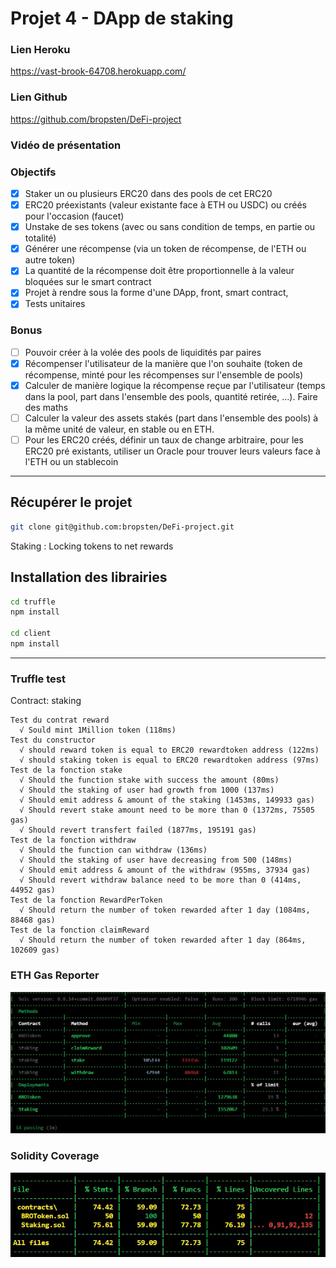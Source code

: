# Projet 4 - DApp de staking

### Lien Heroku
https://vast-brook-64708.herokuapp.com/

### Lien Github
https://github.com/bropsten/DeFi-project

### Vidéo de présentation

### Objectifs
- [x] Staker un ou plusieurs ERC20 dans des pools de cet ERC20
- [x] ERC20 préexistants (valeur existante face à ETH ou USDC) ou créés pour l'occasion (faucet)
- [x] Unstake de ses tokens (avec ou sans condition de temps, en partie ou totalité)
- [x] Générer une récompense (via un token de récompense, de l'ETH ou autre token)
- [x] La quantité de la récompense doit être proportionnelle à la valeur bloquées sur le smart contract 
- [x] Projet à rendre sous la forme d'une DApp, front, smart contract,
- [x] Tests unitaires
### Bonus
- [ ] Pouvoir créer à la volée des pools de liquidités par paires
- [x] Récompenser l'utilisateur de la manière que l'on souhaite (token de récompense, minté pour les récompenses sur l'ensemble de pools)
- [x] Calculer de manière logique la récompense reçue par l'utilisateur (temps dans la pool, part dans l'ensemble des pools, quantité retirée, ...). Faire des maths
- [ ] Calculer la valeur des assets stakés (part dans l'ensemble des pools) à la même unité de valeur, en stable ou en ETH.
- [ ] Pour les ERC20 créés, définir un taux de change arbitraire, pour les ERC20 pré existants, utiliser un Oracle pour trouver leurs valeurs face à l'ETH ou un stablecoin
___

## Récupérer le projet
```bash
git clone git@github.com:bropsten/DeFi-project.git
```

Staking : Locking tokens to net rewards

## Installation des librairies
```bash
cd truffle 
npm install

cd client
npm install
```
___

### Truffle test

Contract: staking

    Test du contrat reward
      √ Sould mint 1Million token (118ms)
    Test du constructor
      √ should reward token is equal to ERC20 rewardtoken address (122ms)
      √ should staking token is equal to ERC20 rewardtoken address (97ms)
    Test de la fonction stake
      √ Should the function stake with success the amount (80ms)
      √ Should the staking of user had growth from 1000 (137ms)
      √ Should emit address & amount of the staking (1453ms, 149933 gas)
      √ Should revert stake amount need to be more than 0 (1372ms, 75505 gas)
      √ Should revert transfert failed (1877ms, 195191 gas)
    Test de la fonction withdraw
      √ Should the function can withdraw (136ms)
      √ Should the staking of user have decreasing from 500 (148ms)
      √ Should emit address & amount of the withdraw (955ms, 37934 gas)
      √ Should revert withdraw balance need to be more than 0 (414ms, 44952 gas)
    Test de la fonction RewardPerToken
      √ Should return the number of token rewarded after 1 day (1084ms, 88468 gas)
    Test de la fonction claimReward
      √ Should return the number of token rewarded after 1 day (864ms, 102609 gas)

### ETH Gas Reporter

![ETH Gas Reporter](https://github.com/bropsten/DeFi-project/blob/main/truffle/images/ethgas2.jpg)

### Solidity Coverage 

![Solidity Coverage](https://github.com/bropsten/DeFi-project/blob/main/truffle/images/coverage.jpg)

